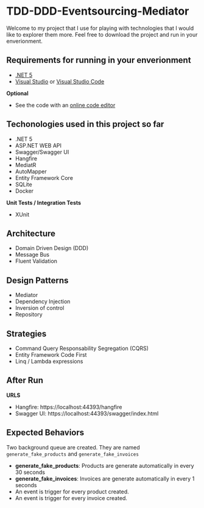 
# TDD-DDD-Eventsourcing-Mediator

Welcome to my project that I use for playing with technologies that I would like to explorer them more. 
Feel free to download the project and run in your enverionment.

## Requirements for running in your enverionment
- [.NET 5](https://dotnet.microsoft.com/download/dotnet)
- [Visual Studio](https://visualstudio.microsoft.com/vs/community/) or [Visual Studio Code](https://code.visualstudio.com/)

**Optional**

- See the code with an [online code editor](https://github1s.com/MarcosCostaDev/IntegrationTest)


## Techonologies used in this project so far

- .NET 5
- ASP.NET WEB API 
- Swagger/Swagger UI
- Hangfire
- MediatR
- AutoMapper
- Entity Framework Core
- SQLite
- Docker

**Unit Tests / Integration Tests**

- XUnit

## Architecture

- Domain Driven Design (DDD)
- Message Bus
- Fluent Validation

## Design Patterns

- Mediator
- Dependency Injection
- Inversion of control
- Repository

## Strategies

- Command Query Responsability Segregation (CQRS)  
- Entity Framework Code First
- Linq / Lambda expressions

## After Run

**URLS**

- Hangfire: https://localhost:44393/hangfire
- Swagger UI: https://localhost:44393/swagger/index.html


## Expected Behaviors 

Two background queue are created. They are named `generate_fake_products` and `generate_fake_invoices`
- **generate_fake_products**: Products are generate automatically in every 30 seconds
- **generate_fake_invoices**: Invoices are generate automatically in every 1 seconds
- An event is trigger for every product created.
- An event is trigger for every invoice created.



<!-- 
# Migration Database
- IntegrationTest.Infra
dotnet ef migrations add IdentityCreate --context MyDbContext --project IntegrationTest.Infra

# Update Database

- IntegrationTest.Infra
dotnet ef database update --context MyDbContext --project IntegrationTest.Infra
-->

